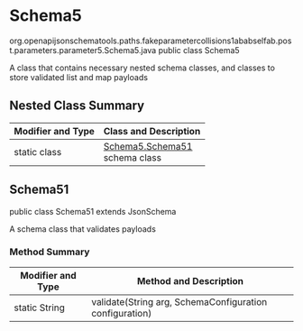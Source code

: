 # Schema5
org.openapijsonschematools.paths.fakeparametercollisions1ababselfab.post.parameters.parameter5.Schema5.java
public class Schema5

A class that contains necessary nested schema classes, and classes to store validated list and map payloads

## Nested Class Summary
| Modifier and Type | Class and Description |
| ----------------- | ---------------------- |
| static class | [Schema5.Schema51](#schema51)<br> schema class |

## Schema51
public class Schema51
extends JsonSchema

A schema class that validates payloads

### Method Summary
| Modifier and Type | Method and Description |
| ----------------- | ---------------------- |
| static String | validate(String arg, SchemaConfiguration configuration) |
